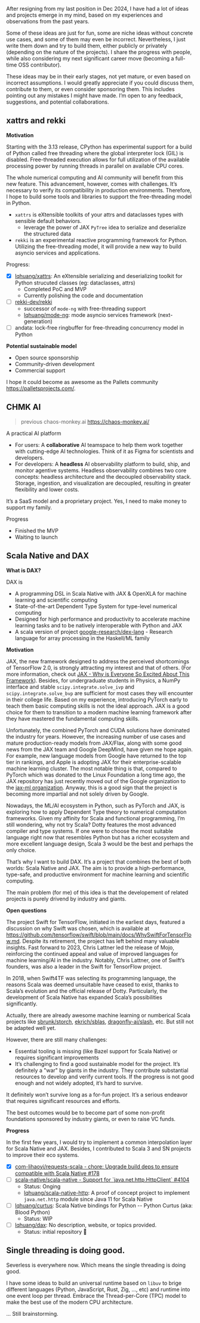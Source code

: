 After resigning from my last position in Dec 2024, I have had a lot of ideas and projects emerge in my mind, based on my experiences and observations from the past years.

Some of these ideas are just for fun, some are niche ideas without concrete use cases, and some of them may even be incorrect. Nevertheless, I just write them down and try to build them, either publicly or privately (depending on the nature of the projects). I share the progress with people, while also considering my next significant career move (becoming a full-time OSS contributor).

These ideas may be in their early stages, not yet mature, or even based on incorrect assumptions. I would greatly appreciate if you could discuss them, contribute to them, or even consider sponsoring them. This includes pointing out any mistakes I might have made. I’m open to any feedback, suggestions, and potential collaborations.

<!-- I will dedicate myself to these ideas until they’re done, they grow to maturity, or they’re not fun anymore, or they turn out to be totally wrong. Then I can move on to the next idea. -->

## xattrs and rekki

**Motivation**

Starting with the 3.13 release, CPython has experimental support for a build of Python called free threading where the global interpreter lock (GIL) is disabled. Free-threaded execution allows for full utilization of the available processing power by running threads in parallel on available CPU cores.

The whole numerical computing and AI community will benefit from this new feature. This advancement, however, comes with challenges. It’s necessary to verify its compatibility in production environments. Therefore, I hope to build some tools and libraries to support the free-threading model in Python.

- `xattrs` is eXtensible toolkits of your attrs and dataclasses types with sensible default behaviors.
  - leverage the power of JAX `PyTree` idea to serialize and deserialize the structured data
- `rekki` is an experimental reactive programming framework for Python. Utilizing the free-threading model, it will provide a new way to build asyncio services and applications.

Progress:

- [x] [lqhuang/xattrs](https://github.com/lqhuang/xattrs): An eXtensible serializing and deserializing toolkit for Python strucuted classes (eg: dataclasses, attrs)
  - Completed PoC and MVP
  - Currently polishing the code and documentation
- [ ] [rekki-dev/rekki](https://github.com/rekki-dev/rekki)
  - successor of `mode-ng` with free-threading support
  - [lqhuang/mode-ng](https://github.com/lqhuang/mode-ng): mode asyncio services framework (next-generation)
- [ ] andata: lock-free ringbuffer for free-threading concurrency model in Python

**Potential sustainable model**

- Open source sponsorship
- Community-driven development
- Commercial support

I hope it could become as awesome as the Pallets community <https://palletsprojects.com/>.

## CHMK AI

> previous chaos-monkey.ai <https://chaos-monkey.ai/>

A practical AI platform

- For users: A **collaborative** AI teamspace to help them work together with cutting-edge AI technologies. Think of it as Figma for scientists and developers.
- For developers: A **headless** AI observability platform to build, ship, and monitor agentive systems. Headless observability combines two core concepts: headless architecture and the decoupled observability stack. Storage, ingestion, and visualization are decoupled, resulting in greater flexibility and lower costs.

It’s a SaaS model and a proprietary project. Yes, I need to make money to support my family.

Progress

- Finished the MVP
- Waiting to launch

## Scala Native and DAX

**What is DAX?**

DAX is

- A programming DSL in Scala Native with JAX & OpenXLA for machine learning and scientific computing
- State-of-the-art Dependent Type System for type-level numerical computing
- Designed for high performance and productivity to accelerate machine learning tasks and to be natively interoperable with Python and JAX
- A scala version of project [google-research/dex-lang](https://github.com/google-research/dex-lang) - Research language for array processing in the Haskell/ML family

**Motivation**

JAX, the new framework designed to address the perceived shortcomings of TensorFlow 2.0, is strongly attracting my interest and that of others. (For more information, check out [JAX - Why is Everyone So Excited About This Framework](https://yash-sri.xyz/blog/jax_blog)). Besides, for undergraduate students in Physics, a NumPy interface and stable `scipy.integrate.solve_ivp` and `scipy.integrate.solve_bvp` are sufficient for most cases they will encounter in their college life. Based on my experience, introducing PyTorch early to teach them basic computing skills is not the ideal approach. JAX is a good choice for them to transition to a modern machine learning framework after they have mastered the fundamental computing skills.

Unfortunately, the combined PyTorch and CUDA solutions have dominated the industry for years. However, the increasing number of use cases and mature production-ready models from JAX/Flax, along with some good news from the JAX team and Google DeepMind, have given me hope again. For example, new language models from Google have returned to the top tier in rankings, and Apple is adopting JAX for their enterprise-scalable machine learning cluster. The most notable thing is that, compared to PyTorch which was donated to the Linux Foundation a long time ago, the JAX repository has just recently moved out of the Google organization to the [jax-ml organization](https://github.com/jax-ml). Anyway, this is a good sign that the project is becoming more impartial and not solely driven by Google.

Nowadays, the ML/AI ecosystem in Python, such as PyTorch and JAX, is exploring how to apply Dependent Type theory to numerical computation frameworks. Given my affinity for Scala and functional programming, I’m still wondering, why not try Scala? Dotty features the most advanced compiler and type systems. If one were to choose the most suitable language right now that resembles Python but has a richer ecosystem and more excellent language design, Scala 3 would be the best and perhaps the only choice.

That’s why I want to build DAX. It’s a project that combines the best of both worlds: Scala Native and JAX. The aim is to provide a high-performance, type-safe, and productive environment for machine learning and scientific computing.

The main problem (for me) of this idea is that the developement of related projects is purely drivend by industry and giants.

**Open questions**

The project Swift for TensorFlow, initiated in the earliest days, featured a discussion on why Swift was chosen, which is available at https://github.com/tensorflow/swift/blob/main/docs/WhySwiftForTensorFlow.md. Despite its retirement, the project has left behind many valuable insights. Fast forward to 2023, Chris Lattner led the release of Mojo, reinforcing the continued appeal and value of improved languages for machine learning/AI in the industry. Notably, Chris Lattner, one of Swift’s founders, was also a leader in the Swift for TensorFlow project.

In 2018, when Swift4TF was selecting its programming language, the reasons Scala was deemed unsuitable have ceased to exist, thanks to Scala’s evolution and the official release of Dotty. Particularly, the development of Scala Native has expanded Scala’s possibilities significantly.

Actually, there are already awesome machine learning or numberical Scala projects like [sbrunk/storch](https://github.com/sbrunk/storch), [ekrich/sblas](https://github.com/ekrich/sblas), [dragonfly-ai/slash](https://github.com/dragonfly-ai/slash), etc. But still not be adapted well yet.

However, there are still many challenges:

- Essential tooling is missing (like Bazel support for Scala Native) or requires significant improvements
- It’s challenging to find a good sustainable model for the project. It’s definitely a "war" by giants in the industry. They contribute substantial resources to develop and verify current tools. If the progress is not good enough and not widely adopted, it’s hard to survive.

It definitely won’t survive long as a for-fun project. It’s a serious endeavor that requires significant resources and efforts.

The best outcomes would be to become part of some non-profit foundations sponsored by industry giants, or even to raise VC funds.

**Progress**

In the first few years, I would try to implement a common interpolation layer for Scala Native and JAX. Besides, I contributed to Scala 3 and SN projects to improve their eco systems.

- [x] [com-lihaoyi/requests-scala - chore: Upgrade build deps to ensure compatible with Scala Native #178](https://github.com/com-lihaoyi/requests-scala/pull/178)
- [ ] [scala-native/scala-native - Support for \`java.net.http.HttpClient\` #4104](https://github.com/scala-native/scala-native/issues/4104)
  - Status: Onging
  - [lqhuang/scala-native-http](https://github.com/lqhuang/scala-native-http): A proof of concept project to implement `java.net.http` module since Java 11 for Scala Native
- [ ] [lqhuang/curtus](https://github.com/lqhuang/curtus): Scala Native bindings for Python -- Python Curtus (aka: Blood Python)
  - Status: WIP
- [ ] [lqhuang/dax](https://github.com/lqhuang/dax): No description, website, or topics provided.
  - Status: initial repository 🤣

## Single threading is doing good.

Severless is everywhere now. Which means the single threading is doing good.

I have some ideas to build an universal runtime based on `libuv` to brige different languages (Python, JavaScript, Rust, Zig, ..., etc) and runtime into one event loop per thread. Embrace the Thread-per-Core (TPC) model to make the best use of the modern CPU architecture.

... Still brainstorming.

<!-- ## Templates

- Motivation
- Design
- Status
- Implementation
- Evaluation
- -->
